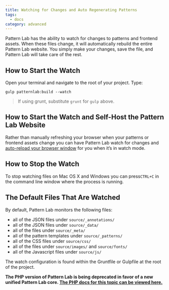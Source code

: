 ```yaml
---
title: Watching for Changes and Auto Regenerating Patterns
tags:
  - docs
category: advanced
---
```


Pattern Lab has the ability to watch for changes to patterns and frontend assets. When these files change, it will automatically rebuild the entire Pattern Lab website. You simply make your changes, save the file, and Pattern Lab will take care of the rest.

## How to Start the Watch

Open your terminal and navigate to the root of your project. Type:

```
gulp patternlab:build --watch
```

> If using grunt, substitute `grunt` for `gulp` above.

## How to Start the Watch and Self-Host the Pattern Lab Website

Rather than manually refreshing your browser when your patterns or frontend assets change you can have Pattern Lab watch for changes and [auto-reload your browser window](/docs/viewing-patterns.html#node) for you when it’s in watch mode.

## How to Stop the Watch

To stop watching files on Mac OS X and Windows you can press`CTRL+C` in the command line window where the process is running.

## The Default Files That Are Watched

By default, Pattern Lab monitors the following files:

- all of the JSON files under `source/_annotations/`
- all of the JSON files under `source/_data/`
- all of the files under `source/_meta/`
- all of the pattern templates under `source/_patterns/`
- all of the CSS files under `source/css/`
- all of the files under `source/images/` and `source/fonts/`
- all of the Javascript files under `source/js/`

The watch configuration is found within the Gruntfile or Gulpfile at the root of the project.

<strong>The PHP version of Pattern Lab is being deprecated in favor of a new unified Pattern Lab core. <a href='./php/advanced-auto-regenerate'>The PHP docs for this topic can be viewed here.</a></strong>
